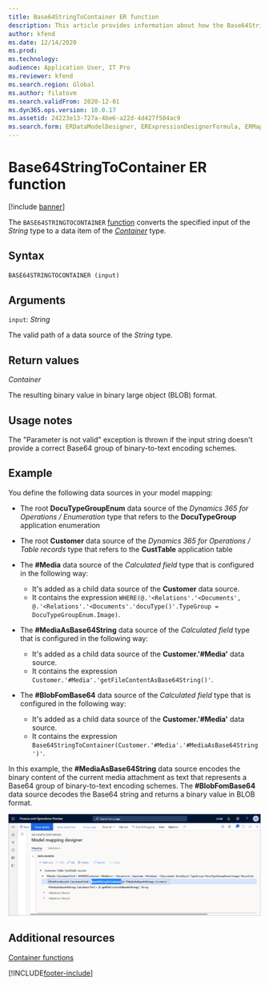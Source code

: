 ```yaml
---
title: Base64StringToContainer ER function
description: This article provides information about how the Base64StringToContainer Electronic reporting (ER) function is used.
author: kfend
ms.date: 12/14/2020
ms.prod: 
ms.technology: 
audience: Application User, IT Pro
ms.reviewer: kfend
ms.search.region: Global
ms.author: filatovm
ms.search.validFrom: 2020-12-01
ms.dyn365.ops.version: 10.0.17
ms.assetid: 24223e13-727a-4be6-a22d-4d427f504ac9
ms.search.form: ERDataModelDesigner, ERExpressionDesignerFormula, ERMappedFormatDesigner, ERModelMappingDesigner
---
```


# Base64StringToContainer ER function

[!include [banner](../includes/banner.md)]

The `BASE64STRINGTOCONTAINER` [function](er-formula-language.md#Functions) converts the specified input of the *String* type to a data item of the *[Container](er-functions-category-container.md)* type.

## Syntax

```vb
BASE64STRINGTOCONTAINER (input)
```

## Arguments

`input`: *String*

The valid path of a data source of the *String* type.

## Return values

*Container*

The resulting binary value in binary large object (BLOB) format.

## Usage notes

The "Parameter is not valid" exception is thrown if the input string doesn't provide a correct Base64 group of binary-to-text encoding schemes.

## Example

You define the following data sources in your model mapping:

- The root **DocuTypeGroupEnum** data source of the *Dynamics 365 for Operations / Enumeration* type that refers to the **DocuTypeGroup** application enumeration
- The root **Customer** data source of the *Dynamics 365 for Operations / Table records* type that refers to the **CustTable** application table
- The **\#Media** data source of the *Calculated field* type that is configured in the following way:

    - It's added as a child data source of the **Customer** data source.
    - It contains the expression `WHERE(@.'<Relations'.'<Documents', @.'<Relations'.'<Documents'.'docuType()'.TypeGroup = DocuTypeGroupEnum.Image)`.

- The **\#MediaAsBase64String** data source of the *Calculated field* type that is configured in the following way:

    - It's added as a child data source of the **Customer.'\#Media'** data source.
    - It contains the expression `Customer.'#Media'.'getFileContentAsBase64String()'`.

- The **\#BlobFomBase64** data source of the *Calculated field* type that is configured in the following way:

    - It's added as a child data source of the **Customer.'\#Media'** data source.
    - It contains the expression `Base64StringToContainer(Customer.'#Media'.'#MediaAsBase64String')'`.

In this example, the **\#MediaAsBase64String** data source encodes the binary content of the current media attachment as text that represents a Base64 group of binary-to-text encoding schemes. The **\#BlobFomBase64** data source decodes the Base64 string and returns a binary value in BLOB format.

![Sample data sources on the ER Model mapping designer page.](./media/er-functions-container-base64stringtocontainer-1.png)

## Additional resources

[Container functions](er-functions-category-container.md)


[!INCLUDE[footer-include](../../../includes/footer-banner.md)]
